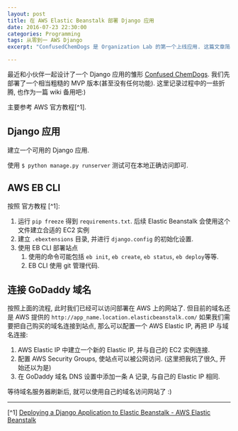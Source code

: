```yaml
---
layout: post
title: 在 AWS Elastic Beanstalk 部署 Django 应用
date: 2016-07-23 22:30:00
categories: Programming
tags: 从零到一 AWS Django
excerpt: "ConfusedChemDogs 是 Organization Lab 的第一个上线应用. 这篇文章简单记录了最初版本的部署过程."

---
```


最近和小伙伴一起设计了一个 Django 应用的雏形 [Confused ChemDogs](http://confusedchemdogs.club/). 我们先部署了一个相当粗糙的 MVP 版本(甚至没有任何功能). 这里记录过程中的一些折腾, 也作为一篇 wiki 备用吧:)

主要参考 AWS 官方教程[^1].

## Django 应用

建立一个可用的 Django 应用.

使用 `$ python manage.py runserver` 测试可在本地正确访问即可.

## AWS EB CLI

按照 官方教程 [^1]:

1. 运行 `pip freeze` 得到 `requirements.txt`. 后续 Elastic Beanstalk 会使用这个文件建立合适的 EC2 实例
2. 建立 `.ebextensions` 目录, 并进行 `django.config` 的初始化设置.
3. 使用 EB CLI 部署站点
    1. 使用的命令可能包括 `eb init`, `eb create`, `eb status`, `eb deploy`等等.
    2. EB CLI 使用 git 管理代码.

## 连接 GoDaddy 域名

按照上面的流程, 此时我们已经可以访问部署在 AWS 上的网站了. 但目前的域名还是 AWS 提供的 `http://app_name.location.elasticbeanstalk.com/` 如果我们需要把自己购买的域名连接到站点, 那么可以配置一个 AWS Elastic IP, 再把 IP 与域名连接:

1. AWS Elastic IP 中建立一个新的 Elastic IP, 并与自己的 EC2 实例连接.
2. 配置 AWS Security Groups, 使站点可以被公网访问. (这里把我坑了很久, 开始还以为是)
3. 在 GoDaddy 域名 DNS 设置中添加一条 A 记录, 与自己的 Elastic IP 相同.

等待域名服务器刷新后, 就可以使用自己的域名访问网站了 :)

---

[^1] [Deploying a Django Application to Elastic Beanstalk - AWS Elastic Beanstalk](http://docs.aws.amazon.com/elasticbeanstalk/latest/dg/create-deploy-python-django.html)
